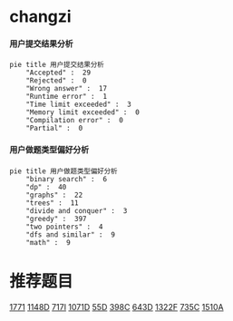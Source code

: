 # changzi

<!-- tabs:start -->



#### **用户提交结果分析**

```mermaid
pie title 用户提交结果分析
    "Accepted" :  29
    "Rejected" :  0
    "Wrong answer" :  17
    "Runtime error" :  1
    "Time limit exceeded" :  3
    "Memory limit exceeded" :  0
    "Compilation error" :  0
    "Partial" :  0
```

#### **用户做题类型偏好分析**

```mermaid
pie title 用户做题类型偏好分析
    "binary search" :  6
    "dp" :  40
    "graphs" :  22
    "trees" :  11
    "divide and conquer" :  3
    "greedy" :  397
    "two pointers" :  4
    "dfs and similar" :  9
    "math" :  9
```



<!-- tabs:end -->
# 推荐题目
[1771](https://codeforces.com/contest/177/problem/1)
[1148D](https://codeforces.com/contest/1148/problem/D)
[717I](https://codeforces.com/contest/717/problem/I)
[1071D](https://codeforces.com/contest/1071/problem/D)
[55D](https://codeforces.com/contest/55/problem/D)
[398C](https://codeforces.com/contest/398/problem/C)
[643D](https://codeforces.com/contest/643/problem/D)
[1322F](https://codeforces.com/contest/1322/problem/F)
[735C](https://codeforces.com/contest/735/problem/C)
[1510A](https://codeforces.com/contest/1510/problem/A)
